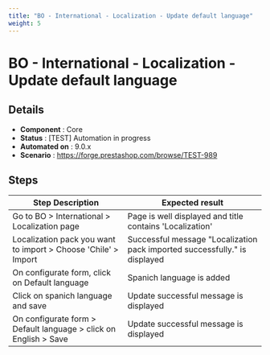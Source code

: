 ```yaml
---
title: "BO - International - Localization - Update default language"
weight: 5
---
```


# BO - International - Localization - Update default language
## Details
* **Component** : Core
* **Status** : [TEST] Automation in progress
* **Automated on** : 9.0.x
* **Scenario** : https://forge.prestashop.com/browse/TEST-989

## Steps
| Step Description | Expected result |
| ----- | ----- |
| Go to BO > International > Localization page | Page is well displayed and title contains 'Localization' |
| Localization pack you want to import > Choose 'Chile' > Import | Successful message "Localization pack imported successfully." is displayed |
| On configurate form, click on Default language | Spanich language is added |
| Click on spanich language and save | Update successful message is displayed |
| On configurate form > Default language > click on English > Save | Update successful message is displayed |
